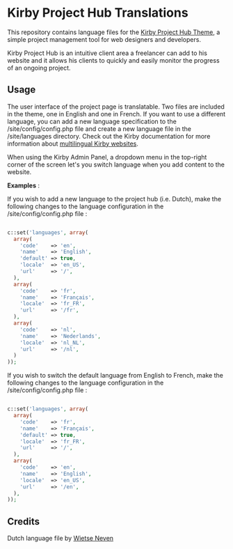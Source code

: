 # Kirby Project Hub Translations

This repository contains language files for the [Kirby Project Hub Theme](https://www.project-hub.net), a simple project management tool for web designers and developers.

Kirby Project Hub is an intuitive client area a freelancer can add to his website and it allows his clients to quickly and easily monitor the progress of an ongoing project.


## Usage

The user interface of the project page is translatable. Two files are included in the theme, one in English and one in French. If you want to use a different language, you can add a new language specification to the /site/config/config.php file and create a new language file in the /site/languages directory. Check out the Kirby documentation for more information about [multilingual Kirby websites](http://getkirby.com/docs/languages).

When using the Kirby Admin Panel, a dropdown menu in the top-right corner of the screen let's you switch language when you add content to the website.


**Examples** :


If you wish to add a new language to the project hub (i.e. Dutch), make the following changes to the language configuration in the /site/config/config.php file :

```php

c::set('languages', array(
  array(
    'code'    => 'en',
    'name'    => 'English',
    'default' => true,
    'locale'  => 'en_US',
    'url'     => '/',
  ),
  array(
    'code'    => 'fr',
    'name'    => 'Français',
    'locale'  => 'fr_FR',
    'url'     => '/fr',
  ),
  array(
    'code'    => 'nl',
    'name'    => 'Nederlands',
    'locale'  => 'nl_NL',
    'url'     => '/nl',
  )
));

```


If you wish to switch the default language from English to French, make the following changes to the language configuration in the /site/config/config.php file :

```php

c::set('languages', array(
  array(
    'code'    => 'fr',
    'name'    => 'Français',
    'default' => true,
    'locale'  => 'fr_FR',
    'url'     => '/',
  ),
  array(
    'code'    => 'en',
    'name'    => 'English',
    'locale'  => 'en_US',
    'url'     => '/en',
  ),
));

```



## Credits

Dutch language file by [Wietse Neven](https://gist.github.com/wietseneven/0e9c497e3819ebf06876)
